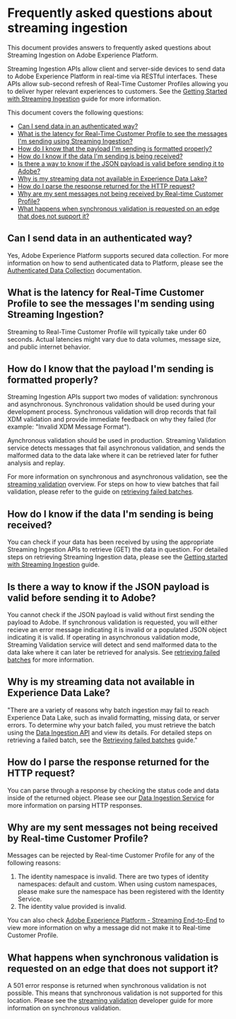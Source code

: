 # Frequently asked questions about streaming ingestion
This document provides answers to frequently asked questions about Streaming Ingestion on Adobe Experience Platform.

Streaming Ingestion APIs allow client and server-side devices to send data to Adobe Experience Platform in real-time via RESTful interfaces. These APIs allow sub-second refresh of Real-Time Customer Profiles allowing you to deliver hyper relevant experiences to customers. See the [Getting Started with Streaming Ingestion][Getting Started With Streaming Ingestion] guide for more information. 

<!--- link to Peter Nolan's trouble shooting doc when ready PR-587 
Didn't find what you are looking for? Check out the [Trouble Shooting Guide][Trouble Shooting Guide] for more help. --->

This document covers the following questions: 
- [Can I send data in an authenticated way?](#can-I-send-data-in-an-authenticated-way)
- [What is the latency for Real-Time Customer Profile to see the messages I'm sending using Streaming Ingestion?](#what-is-the-latency-for-real-time-customer-profile-to-see-the-messages-im-sending-using-streaming-ingestion)
- [How do I know that the payload I'm sending is formatted properly?](#how-do-I-know-that-the-payload-im-sending-is-formatted-properly)
- [How do I know if the data I'm sending is being received?](#how-do-I-know-if-the-data-im-sending-is-being-received)
- [Is there a way to know if the JSON payload is valid before sending it to Adobe?](#is-there-a-way-to-know-if-the-JSON-payload-is-valid-before-sending-it-to-Adobe)
- [Why is my streaming data not available in Experience Data Lake?](#why-is-my-streaming-data-not-available-in-experience-data-lake)
- [How do I parse the response returned for the HTTP request?](#how-do-I-parse-the-response-returned-for-the-HTTP-request)
- [Why are my sent messages not being received by Real-time Customer Profile? ](#why-are-my-sent-messages-not-being-received-by-real-time-customer-profile)
- [What happens when synchronous validation is requested on an edge that does not support it?](#what-happens-when-synchronous-validation-is-requested-on-an-edge-that-does-not-support-it)
<!-- - [Can I include multiple messages in the same HTTP request?](#can-I-include-multiple-messages-in-the-same-HTTP-request?) -->

## Can I send data in an authenticated way?
Yes, Adobe Experience Platform supports secured data collection. For more information on how to send authenticated data to Platform, please see the [Authenticated Data Collection][Authenticated Data Collection] documentation.

## What is the latency for Real-Time Customer Profile to see the messages I'm sending using Streaming Ingestion?
Streaming to Real-Time Customer Profile will typically take under 60 seconds. Actual latencies might vary due to data volumes, message size, and public internet behavior.

## How do I know that the payload I'm sending is formatted properly?
Streaming Ingestion APIs support two modes of validation: synchronous and asynchronous. Synchronous validation should be used during your development process. Synchronous validation will drop records that fail XDM validation and provide immediate feedback on why they failed (for example: "Invalid XDM Message Format").  

Aynchronous validation should be used in production. Streaming Validation service detects messages that fail asynchronous validation, and sends the malformed data to the data lake where it can be retrieved later for futher analysis and replay. 

For more information on synchronous and asynchronous validation, see the [streaming validation][Streaming Validation] overview. For steps on how to view batches that fail validation, please refer to the guide on [retrieving failed batches][Retrieving Failed Batches].

## How do I know if the data I'm sending is being received?
You can check if your data has been received by using the appropriate Streaming Ingestion APIs to retrieve (GET) the data in question. For detailed steps on retrieving Streaming Ingestion data, please see the [Getting started with Streaming Ingestion][Getting Started With Streaming Ingestion] guide.

## Is there a way to know if the JSON payload is valid before sending it to Adobe?
You cannot check if the JSON payload is valid without first sending the payload to Adobe. If synchronous validation is requested, you will either recieve an error message indicating it is invalid or a populated JSON object indicating it is valid. If operating in asynchronous validation mode, Streaming Validation service will detect and send malformed data to the data lake where it can later be retrieved for analysis. See [retrieving failed batches][Retrieving Failed Batches] for more information.

<!--
### Can I include multiple messages in the same HTTP request?
-->

## Why is my streaming data not available in Experience Data Lake?
"There are a variety of reasons why batch ingestion may fail to reach Experience Data Lake, such as invalid formatting, missing data, or server errors. To determine why your batch failed, you must retrieve the batch using the [Data Ingestion API][Data Ingestion Service] and view its details. For detailed steps on retrieving a failed batch, see the [Retrieving failed batches][Retrieving Failed Batches] guide." 

## How do I parse the response returned for the HTTP request?
You can parse through a response by checking the status code and data inside of the returned object. Please see our [Data Ingestion Service][Data Ingestion Service] for more information on parsing HTTP responses.

## Why are my sent messages not being received by Real-time Customer Profile? 
Messages can be rejected by Real-time Customer Profile for any of the following reasons:
1. The identity namespace is invalid. There are two types of identity namespaces: default and custom. When using custom namespaces, please make sure the namespace has been registered with the Identity Service.
2. The identity value provided is invalid. 

You can also check [Adobe Experience Platform - Streaming End-to-End](https://platform.adobe.com/monitoring/streaming?limit=50&page=1&sortDescending=1&sortField=updated) to view more information on why a message did not make it to Real-time Customer Profile.

## What happens when synchronous validation is requested on an edge that does not support it?
A 501 error response is returned when synchronous validation is not possible. This means that synchronous validation is not supported for this location. Please see the [streaming validation][Streaming Validation] developer guide for more information on synchronous validation.


<!-- [Trouble Shooting Guide]: (../aep_faq_and_troubleshooting/aep_faq_and_troubleshooting.md) --->
[Authenticated Data Collection]: authenticated_data_collection.md
[Getting Started With Streaming Ingestion]: getting_started_with_platform_streaming_ingestion.md 
[Streaming Validation]: streaming_validation.md
[Retrieving Failed Batches]: retrieving_failed_batches.md
[Monitoring Streaming Data Flows]: e2e-monitor-streaming-data-flows.md
[Platform UI]: https://platform.adobe.com
[Data Ingestion Service]: https://www.adobe.io/apis/experienceplatform/home/api-reference.html#!acpdr/swagger-specs/ingest-api.yaml